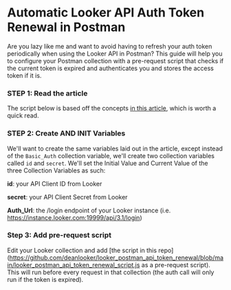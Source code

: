 # Automatic Looker API Auth Token Renewal in Postman

Are you lazy like me and want to avoid having to refresh your auth token periodically when using the Looker API in Postman? This guide will help you to configure your Postman collection with a pre-request script that checks if the current token is expired and authenticates you and stores the access token if it is.

### STEP 1: Read the article
The script below is based off the concepts [in this article](https://medium.com/@allen.helton/how-to-automate-oauth2-token-renewal-in-postman-864420d381a0), which is worth a quick read.

### STEP 2: Create AND INIT Variables
We'll want to create the same variables laid out in the article, except instead of the `Basic_Auth` collection variable, we'll create two collection variables called `id` and `secret`. We'll set the Initial Value and Current Value of the three Collection Variables as such:

**id**: your API Client ID from Looker

**secret**: your API Client Secret from Looker

**Auth_Url**: the /login endpoint of your Looker instance (i.e. https://instance.looker.com:19999/api/3.1/login)

### Step 3: Add pre-request script
Edit your Looker collection and add [the script in this repo](https://github.com/deanlooker/looker_postman_api_token_renewal/blob/main/looker_postman_api_token_renewal_script.js as a pre-request script). This will run before every request in that collection (the auth call will only run if the token is expired).
